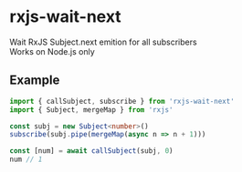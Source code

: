 # rxjs-wait-next

Wait RxJS Subject.next emition for all subscribers<br/>
Works on Node.js only

## Example

```ts
import { callSubject, subscribe } from 'rxjs-wait-next'
import { Subject, mergeMap } from 'rxjs'

const subj = new Subject<number>()
subscribe(subj.pipe(mergeMap(async n => n + 1)))

const [num] = await callSubject(subj, 0)
num // 1
```
